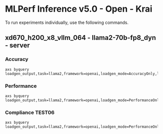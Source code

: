 
# MLPerf Inference v5.0 - Open - Krai

To run experiments individually, use the following commands.

## xd670_h200_x8_vllm_064 - llama2-70b-fp8_dyn - server

### Accuracy  

```
axs byquery loadgen_output,task=llama2,framework=openai,loadgen_mode=AccuracyOnly,loadgen_scenario=Server,loadgen_dataset_size=24576,loadgen_buffer_size=24576,num_openai_workers=16,num_loadgen_workers=1,tp=1,pp=1,dp=8,num_gpus=8,quantization=fp8,max_num_seqs=256,max_seq_len_to_capture=1024,max_num_batched_tokens=16384,gpu_memory_utilization=0.95,loadgen_target_qps=48,openai_max_connections=900,sut_name=xd670_h200_x8_vllm_064
```

### Performance 

```
axs byquery loadgen_output,task=llama2,framework=openai,loadgen_mode=PerformanceOnly,loadgen_scenario=Server,loadgen_dataset_size=24576,loadgen_buffer_size=24576,num_openai_workers=16,num_loadgen_workers=1,tp=1,pp=1,dp=8,num_gpus=8,quantization=fp8,max_num_seqs=256,max_seq_len_to_capture=1024,max_num_batched_tokens=16384,gpu_memory_utilization=0.95,loadgen_target_qps=48,openai_max_connections=900,sut_name=xd670_h200_x8_vllm_064
```

### Compliance TEST06

```
axs byquery loadgen_output,task=llama2,framework=openai,loadgen_mode=PerformanceOnly,loadgen_scenario=Server,loadgen_compliance_test=TEST06,loadgen_dataset_size=24576,loadgen_buffer_size=24576,num_openai_workers=16,num_loadgen_workers=1,tp=1,pp=1,dp=8,num_gpus=8,quantization=fp8,max_num_seqs=256,max_seq_len_to_capture=1024,max_num_batched_tokens=16384,gpu_memory_utilization=0.95,loadgen_target_qps=48,openai_max_connections=900,sut_name=xd670_h200_x8_vllm_064
```


